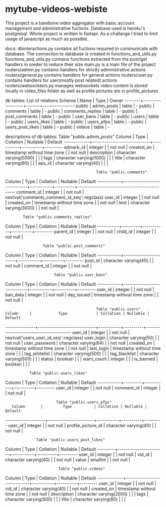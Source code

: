 # mytube-videos-webiste

This project is a barebone video aggregator with basic account management and administrative fuctions. Database used is heroku's postgresql. Whole project is written in fastapi.
As a challange I tried to limit usage of javascript as much as possible.

docs:
dbinteractions.py contains all fuctions required to communicate with database. The connection to database is created in functions_and_utils.py
functions_and_utils.py contains functions extracted from the post/get handlers in oreder to reduce their size
main.py is a main file of the project
routers/admin.py contains handlers for strictly administrative actions
routers/general.py contains handlers for general actions
routers/user.py contains handlers for user(mostly post related) actions
routers/websockters.py manages websockets
video content is stored locally in video_files folder as well as profile pictures are in profile_pictures


db tables:
                 List of relations
 Schema |       Name       | Type  |     Owner
--------+------------------+-------+----------------
 public | admin_posts      | table | -
 public | comments         | table | -
 public | comments_replies | table | -
 public | post_comments    | table | -
 public | user_bans        | table | -
 public | users            | table | -
 public | users_likes      | table | -
 public | users_pfps       | table | -
 public | users_post_likes | table | -
 public | videos           | table | -
 
 descriptions of db tables:
                         Table "public.admin_posts"
   Column    |            Type             | Collation | Nullable | Default
-------------+-----------------------------+-----------+----------+---------
 admark_id   | integer                     |           | not null |
 created_on  | timestamp without time zone |           | not null |
 description | character varying(5000)     |           |          |
 tags        | character varying(1000)     |           |          |
 title       | character varying(80)       |           |          |
 aps_id      | character varying(40)       |           |          |
 
                                             Table "public.comments"
   Column   |            Type             | Collation | Nullable |                   Default
------------+-----------------------------+-----------+----------+----------------------------------------------
 comment_id | integer                     |           | not null | nextval('comments_comment_id_seq'::regclass)
 user_id    | integer                     |           | not null |
 created_on | timestamp without time zone |           | not null |
 text       | character varying(3000)     |           | not null |
 
            Table "public.comments_replies"
  Column   |  Type   | Collation | Nullable | Default
-----------+---------+-----------+----------+---------
 parent_id | integer |           | not null |
 child_id  | integer |           | not null |
 
                     Table "public.post_comments"
   Column   |         Type          | Collation | Nullable | Default
------------+-----------------------+-----------+----------+---------
 post_id    | character varying(40) |           | not null |
 comment_id | integer               |           | not null |
 
                          Table "public.user_bans"
   Column   |            Type             | Collation | Nullable | Default
------------+-----------------------------+-----------+----------+---------
 user_id    | integer                     |           | not null |
 ban_data   | integer                     |           | not null |
 day_issued | timestamp without time zone |           | not null |
 
                                             Table "public.users"
    Column     |            Type             | Collation | Nullable |                Default
---------------+-----------------------------+-----------+----------+----------------------------------------
 user_id       | integer                     |           | not null | nextval('users_user_id_seq'::regclass)
 user_login    | character varying(50)       |           | not null |
 user_password | character varying(64)       |           | not null |
 created_on    | timestamp without time zone |           | not null |
 last_login    | timestamp without time zone |           |          |
 tag_whitelist | character varying(500)      |           |          |
 tag_blacklist | character varying(500)      |           |          |
 status        | boolean                     |           |          |
 warn_count    | integer                     |           |          |
 is_banned     | boolean                     |           |          |
 
               Table "public.users_likes"
   Column   |  Type   | Collation | Nullable | Default
------------+---------+-----------+----------+---------
 user_id    | integer |           | not null |
 comment_id | integer |           | not null |
 
                           Table "public.users_pfps"
       Column       |         Type          | Collation | Nullable | Default
--------------------+-----------------------+-----------+----------+---------
 user_id            | integer               |           | not null |
 profile_picture_id | character varying(40) |           | not null |
 
                  Table "public.users_post_likes"
 Column  |         Type          | Collation | Nullable | Default
---------+-----------------------+-----------+----------+---------
 user_id | integer               |           | not null |
 vid_id  | character varying(40) |           | not null |
 value   | smallint              |           | not null |
 
                            Table "public.videos"
   Column    |            Type             | Collation | Nullable | Default
-------------+-----------------------------+-----------+----------+---------
 user_id     | integer                     |           | not null |
 vid_id      | character varying(40)       |           | not null |
 created_on  | timestamp without time zone |           | not null |
 description | character varying(2000)     |           |          |
 tags        | character varying(500)      |           |          |
 title       | character varying(80)       |           |          |
